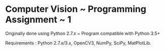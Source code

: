 # Computer Vision ~ Programming Assignment ~ 1

Originally done using Python 2.7.x ~ Program compatible with Python 3.5+

Requirements : Python 2.7.x/3.x, OpenCV3, NumPy, SciPy, MatPlotLib.
